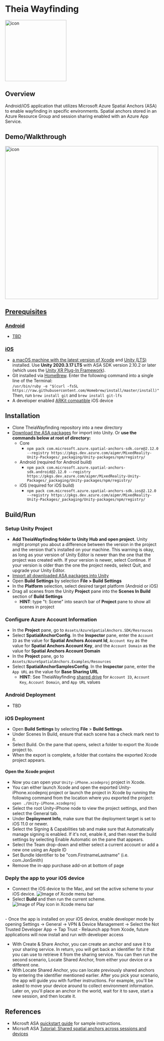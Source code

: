 # Theia Wayfinding
<img src="https://user-images.githubusercontent.com/42556403/198001193-7eb10565-8192-442f-a152-1c9d4a768247.png" alt="icon" width="200"/>

## Overview
Android/iOS application that utilizes Microsoft Azure Spatial Anchors (ASA) to enable wayfinding in specific environments. Spatial anchors stored in an Azure Resource Group and session sharing enabled with an Azure App Service.

## Demo/Walkthrough
<body> 
    <a href="https://www.youtube.com/watch?v=RbjGKzxAFFQ">
    <img src="https://user-images.githubusercontent.com/42556403/198002807-c412aeeb-5c9d-4e7c-b4b4-038022945123.png" alt="icon" width="500"/>
</body>

## Prerequisites
### Android
- TBD

### iOS
- a macOS machine with the latest version of [Xcode](https://geo.itunes.apple.com/us/app/xcode/id497799835?mt=12) and [Unity (LTS)](https://unity3d.com/get-unity/download) installed. Use **Unity 2020.3.17 LTS** with ASA SDK version 2.10.2 or later (which uses the [Unity XR Plug-In Framework](https://docs.unity3d.com/Manual/XRPluginArchitecture.html)).
- Git installed via [HomeBrew](https://brew.sh). Enter the following command into a single line of the Terminal: <br />
```/usr/bin/ruby -e "$(curl -fsSL https://raw.githubusercontent.com/Homebrew/install/master/install)"``` <br />
Then, run ```brew install git``` and ```brew install git-lfs```
- A developer enabled [ARKit compatible](https://developer.apple.com/documentation/arkit/verifying_device_support_and_user_permission) iOS device


## Installation
- Clone TheiaWayfinding repository into a new directory
- [Download the ASA packages](https://docs.microsoft.com/en-us/azure/spatial-anchors/how-tos/setup-unity-project?tabs=unity-package-web-ui#download-asa-packages) for import into Unity. Or **use the commands below at root of directory:**
    - Core
      - ```npm pack com.microsoft.azure.spatial-anchors-sdk.core@2.12.0 --registry https://pkgs.dev.azure.com/aipmr/MixedReality-Unity-Packages/_packaging/Unity-packages/npm/registry/```
    - Android (required for Android build)
      - ```npm pack com.microsoft.azure.spatial-anchors-sdk.android@2.12.0 --registry https://pkgs.dev.azure.com/aipmr/MixedReality-Unity-Packages/_packaging/Unity-packages/npm/registry/```
    - iOS (required for iOS build)
      - ```npm pack com.microsoft.azure.spatial-anchors-sdk.ios@2.12.0 --registry https://pkgs.dev.azure.com/aipmr/MixedReality-Unity-Packages/_packaging/Unity-packages/npm/registry/```

## Build/Run
### Setup Unity Project
- **Add TheiaWayfinding folder to Unity Hub and open project.** Unity might prompt you about a difference between the version in the project and the version that's installed on your machine. This warning is okay, as long as your version of Unity Editor is newer than the one that the project was created with. If your version is newer, select Continue. If your version is older than the one the project needs, select Quit, and upgrade your Unity Editor. 
- [Import all downloaded ASA packages into Unity](https://docs.unity3d.com/Manual/upm-ui-tarball.html) 
- Open **Build Settings** by selection **File > Build Settings**
- In the **Platform** selection, select desired target platform (Android or iOS)
- Drag all scenes from the Unity **Project** pane into the **Scenes In Build** section of **Build Settings**
    - **HINT**: type "t: Scene" into search bar of **Project** pane to show all scenes in project 

### Configure Azure Account Information
- In the **Project** pane, go to ```Assets/AzureSpatialAnchors.SDK/Resrouces```
- Select **SpatialAnchorConfig**. In the **Inspector** pane, enter the ```Account ID``` as the value for **Spatial Anchors Account Id**, ```Account Key``` as the value for **Spatial Anchors Account Key**, and the ```Account Domain``` as the value for **Spatial Anchors Account Domain**
- In the **Project** pane, go to ```Assets/AzureSpatialAnchors.Examples/Resources```
- Select **SpatialAnchorSamplesConfig**. In the **Inspector** pane, enter the ```App URL``` as the value for **Base Sharing URL**
    - **HINT**: See TheiaWayfinding [shared drive](TODO) for ```Account ID```, ```Account Key```, ```Account Domain```, and ```App URL``` values

### Android Deployment
- TBD

### iOS Deployment
- Open **Build Settings** by selecting **File** > **Build Settings**.
- Under Scenes In Build, ensure that each scene has a check mark next to it.
- Select Build. On the pane that opens, select a folder to export the Xcode project to.
- When the export is complete, a folder that contains the exported Xcode project appears.
#### Open the Xcode project
- Now you can open your ```Unity-iPhone.xcodeproj``` project in Xcode.
- You can either launch Xcode and open the exported Unity-iPhone.xcodeproj project or launch the project in Xcode by running the following command from the location where you exported the project: ```open ./Unity-iPhone.xcodeproj```
- Select the root Unity-iPhone node to view the project settings, and then select the General tab.
- Under **Deployment Info**, make sure that the deployment target is set to iOS 11.0 or newer.
- Select the Signing & Capabilities tab and make sure that Automatically manage signing is enabled. If it's not, enable it, and then reset the build settings by selecting Enable Automatic on the pane that appears.
- Select the Team drop-down and either select a current account or add a new one using an Apple ID
- Set Bundle Identifier to be "com.FirstnameLastname" (i.e. com.JonSmith)
- Remove the in-app purchase add-on at bottom of page
### Deply the app to your iOS device
- Connect the iOS device to the Mac, and set the active scheme to your iOS device.
![Image of Xcode menu bar](https://docs.microsoft.com/en-us/azure/includes/media/spatial-anchors-unity/select-device.png)
- Select **Build** and then run the current scheme.<br/> 
![Image of Play icon in Xcode menu bar](https://docs.microsoft.com/en-us/azure/includes/media/spatial-anchors-unity/deploy-run.png)
<br/>
- Once the app is installed on your iOS device, enable developer mode by opening Settings -> General -> VPN & Device Management -> Select the Not Trusted Developer App -> Tap Trust
- Relaunch app from Xcode, future applications will now install and run with developer access

- With Create & Share Anchor, you can create an anchor and save it to your sharing service. In return, you will get back an identifier for it that you can use to retrieve it from the sharing service. You can then run the second scenario, Locate Shared Anchor, from either your device or a different one.
- With Locate Shared Anchor, you can locate previously shared anchors by entering the identifier mentioned earlier. After you pick your scenario, the app will guide you with further instructions. For example, you'll be asked to move your device around to collect environment information. Later on, you'll place an anchor in the world, wait for it to save, start a new session, and then locate it.

## References
- Microsft ASA [quickstart guide](https://docs.microsoft.com/en-us/azure/spatial-anchors/unity-overview) for sample instructions.
- Micrsoft ASA [Tutorial: Shared spatial anchors across sessions and devices](https://docs.microsoft.com/en-us/azure/spatial-anchors/tutorials/tutorial-share-anchors-across-devices?tabs=azure-portal%2CVS%2CAndroid)
